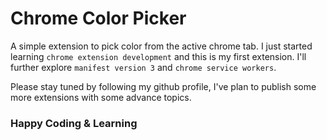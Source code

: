 # Chrome Color Picker

A simple extension to pick color from the active chrome tab. I just started learning `chrome extension development` and this is my first extension. I'll further explore `manifest version 3` and `chrome service workers`.

Please stay tuned by following my github profile, I've plan to publish some more extensions with some advance topics.

### Happy Coding & Learning
